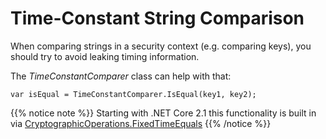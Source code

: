 Time-Constant String Comparison
===============================

When comparing strings in a security context (e.g. comparing keys), you
should try to avoid leaking timing information.

The *TimeConstantComparer* class can help with that:

```
var isEqual = TimeConstantComparer.IsEqual(key1, key2);
```

{{% notice note %}}
Starting with .NET Core 2.1 this functionality is built in via
[CryptographicOperations.FixedTimeEquals](https://docs.microsoft.com/en-us/dotnet/api/system.security.cryptography.cryptographicoperations.fixedtimeequals?view=netcore-2.1)
{{% /notice %}}
